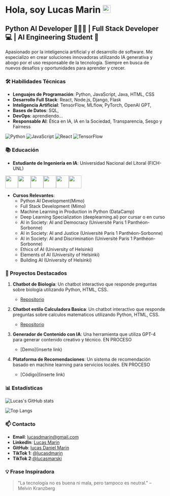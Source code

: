 # Hola, soy Lucas Marin <img src="https://images.emojiterra.com/google/noto-emoji/animated-emoji/1f44b-1f3fb.gif" width="25">

## Python AI Developer 👨🏼‍💻 | Full Stack Developer 💻 | AI Engineering Student 🤖

Apasionado por la inteligencia artificial y el desarrollo de software. Me especializo en crear soluciones innovadoras utilizando IA generativa y abogo por el uso responsable de la tecnología. Siempre en busca de nuevos desafíos y oportunidades para aprender y crecer.

### 🛠️ Habilidades Técnicas

- **Lenguajes de Programación**: Python, JavaScript, Java, HTML, CSS
- **Desarrollo Full Stack**: React, Node.js, Django, Flask
- **Inteligencia Artificial**: TensorFlow, MLflow, PyTorch, OpenAI GPT,
- **Bases de Datos**: SQL, 
- **DevOps**: aprendiendo...
- **Responsable AI**: Ética en IA, IA en la Sociedad, Transparencia, Sesgo y Fairness

![Python](https://img.shields.io/badge/Python-3776AB?style=for-the-badge&logo=python&logoColor=white)
![JavaScript](https://img.shields.io/badge/JavaScript-F7DF1E?style=for-the-badge&logo=javascript&logoColor=black)
![React](https://img.shields.io/badge/React-20232A?style=for-the-badge&logo=react&logoColor=61DAFB)
![TensorFlow](https://img.shields.io/badge/TensorFlow-FF6F00?style=for-the-badge&logo=tensorflow&logoColor=white)

### 📚 Educación

- **Estudiante de Ingeniería en IA**: Universidad Nacional del Litoral (FICH-UNL)
  
<img src="https://images.emojiterra.com/google/noto-emoji/animated-emoji/1f916.gif" width="40"><img src="https://images.emojiterra.com/google/noto-emoji/animated-emoji/1f916.gif" width="40"><img src="https://images.emojiterra.com/google/noto-emoji/animated-emoji/1f916.gif" width="40"><img src="https://images.emojiterra.com/google/noto-emoji/animated-emoji/1f916.gif" width="40"><img src="https://images.emojiterra.com/google/noto-emoji/animated-emoji/1f916.gif" width="40"><img src="https://images.emojiterra.com/google/noto-emoji/animated-emoji/1f916.gif" width="40">

- **Cursos Relevantes**:  
  - Python AI Development(Mimo)
  - Full Stack Development (Mimo)
  - Machine Learning in Production in Python (DataCamp)  
  - Deep Learning Specialization (deeplearning.ai) por cursar o en curso 
  - AI in Society: AI and Democracy (Université Paris 1 Panthéon-Sorbonne)
  - AI in Society: AI and Justice (Université Paris 1 Panthéon-Sorbonne)
  - AI in Society: AI and Discrimination (Université Paris 1 Panthéon-Sorbonne)
  - Ethics of AI (University of Helsinki)
  - Elements of AI (University of Helsinki)
  - Building AI (University of Helsinki)

### 🌟 Proyectos Destacados

1. **Chatbot de Biología**: Un chatbot interactivo que responde preguntas sobre biología utilizando Python, HTML, CSS.  
   - [Repositorio](https://github.com/lucasmarin/biology-chatbot)
     
2. **Chatbot estilo Calculadora Basica**: Un chatbot interactivo que responde preguntas sobre calculos matematicos utilizando Python, HTML, CSS.  
   - [Repositorio](https://github.com/lucasmarin/biology-chatbot)

3. **Generador de Contenido con IA**: Una herramienta que utiliza GPT-4 para generar contenido creativo y técnico. EN PROCESO  
   - [Demo](inserte link)

4. **Plataforma de Recomendaciones**: Un sistema de recomendación basado en machine learning para servicios locales. EN PROCESO 
   - [Código](inserte link)

### 📊 Estadísticas

![Lucas's GitHub stats](https://github-readme-stats.vercel.app/api?username=lucasmarin&show_icons=true&theme=radical)

![Top Langs](https://github-readme-stats.vercel.app/api/top-langs/?username=lucasmarin&layout=compact&theme=radical)

### 📫 Contacto

- **Email**: lucasdmarin@gmail.com  
- **LinkedIn**: [Lucas Marin](https://www.linkedin.com/in/lucas-daniel-marin/)  
- **GitHub**: [lucas Daniel Marin](https://github.com/lucasmarinskiba)  
- **TikTok 1**: [@lucasdmarin](https://www.tiktok.com/@lucasdmarin)
- **TikTok 2**:[@lucasmarski](https://www.tiktok.com/@lucasmarski)

### 💡 Frase Inspiradora

> "La tecnología no es buena ni mala, pero tampoco es neutral." – Melvin Kranzberg
